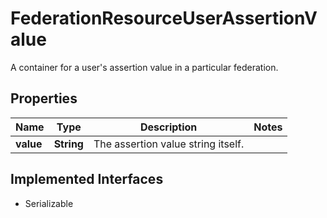 

# FederationResourceUserAssertionValue

A container for a user's assertion value in a particular federation.

## Properties

Name | Type | Description | Notes
------------ | ------------- | ------------- | -------------
**value** | **String** | The assertion value string itself. | 


## Implemented Interfaces

* Serializable


